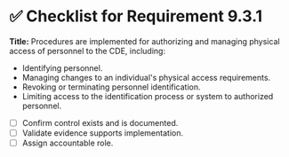 # ✅ Checklist for Requirement 9.3.1

**Title:** Procedures are implemented for authorizing and managing physical access of personnel to the CDE, including:
- Identifying personnel. 
- Managing changes to an individual's physical access requirements. 
- Revoking or terminating personnel identification. 
- Limiting access to the identification process or system to authorized personnel.

- [ ] Confirm control exists and is documented.
- [ ] Validate evidence supports implementation.
- [ ] Assign accountable role.
